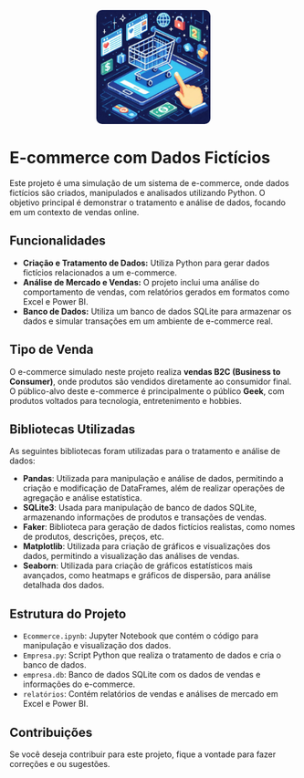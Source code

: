 <p align="center">
  <img src="https://github.com/ArturMaia/Ecommerce/blob/main/E-commerce.jpg" alt="loja geek" style="width: 200px; border-radius: 10px;">
</p>


# E-commerce com Dados Fictícios

Este projeto é uma simulação de um sistema de e-commerce, onde dados fictícios são criados, manipulados e analisados utilizando Python. O objetivo principal é demonstrar o tratamento e análise de dados, focando em um contexto de vendas online.

## Funcionalidades

- **Criação e Tratamento de Dados:** Utiliza Python para gerar dados fictícios relacionados a um e-commerce.
- **Análise de Mercado e Vendas:** O projeto inclui uma análise do comportamento de vendas, com relatórios gerados em formatos como Excel e Power BI.
- **Banco de Dados:** Utiliza um banco de dados SQLite para armazenar os dados e simular transações em um ambiente de e-commerce real.

## Tipo de Venda

O e-commerce simulado neste projeto realiza **vendas B2C (Business to Consumer)**, onde produtos são vendidos diretamente ao consumidor final. O público-alvo deste e-commerce é principalmente o público **Geek**, com produtos voltados para tecnologia, entretenimento e hobbies.

## Bibliotecas Utilizadas

As seguintes bibliotecas foram utilizadas para o tratamento e análise de dados:

- **Pandas**: Utilizada para manipulação e análise de dados, permitindo a criação e modificação de DataFrames, além de realizar operações de agregação e análise estatística.
- **SQLite3**: Usada para manipulação de banco de dados SQLite, armazenando informações de produtos e transações de vendas.
- **Faker**: Biblioteca para geração de dados fictícios realistas, como nomes de produtos, descrições, preços, etc.
- **Matplotlib**: Utilizada para criação de gráficos e visualizações dos dados, permitindo a visualização das análises de vendas.
- **Seaborn**: Utilizada para criação de gráficos estatísticos mais avançados, como heatmaps e gráficos de dispersão, para análise detalhada dos dados.

## Estrutura do Projeto

- `Ecommerce.ipynb`: Jupyter Notebook que contém o código para manipulação e visualização dos dados.
- `Empresa.py`: Script Python que realiza o tratamento de dados e cria o banco de dados.
- `empresa.db`: Banco de dados SQLite com os dados de vendas e informações do e-commerce.
- `relatórios`: Contém relatórios de vendas e análises de mercado em Excel e Power BI.

## Contribuições

Se você deseja contribuir para este projeto, fique a vontade para fazer correções e ou sugestões.
